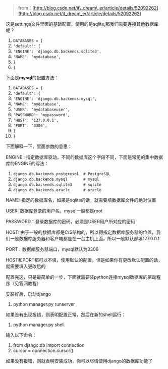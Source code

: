> from：[http://blog.csdn.net/it\_dream\_er/article/details/52092262](http://blog.csdn.net/it_dream_er/article/details/52092262)

这是settings文件里面的基础配置，使用的是sqlite,那我们需要连接其他数据库呢？

1. `DATABASES = {`
2. `'default': {`
3. `'ENGINE': 'django.db.backends.sqlite3',`
4. `'NAME': 'mydatabase',`
5. `}`
6. `}` 

下面是**mysql**的配置方法：

1. `DATABASES = {`
2. `'default': {`
3. `'ENGINE': 'django.db.backends.mysql',`
4. `'NAME': 'mydatabase',`
5. `'USER': 'mydatabaseuser',`
6. `'PASSWORD': 'mypassword',`
7. `'HOST': '127.0.0.1',`
8. `'PORT': '3306',`
9. `}`
10. `}`

下面解释一下，里面参数的意思：

ENGINE : 指定数据库驱动，不同的数据库这个字段不同，下面是常见的集中数据库的ENGINE的写法：

1. `django.db.backends.postgresql  # PostgreSQL`
2. `django.db.backends.mysql       # mysql`
3. `django.db.backends.sqlite3     # sqlite`
4. `django.db.backends.oracle      # oracle`

NAME: 指定的数据库名，如果是sqlite的话，就需要填数据库文件的绝对位置

USER: 数据库登录的用户名，mysql一般都是root

PASSWORD：登录数据库的密码，必须是USER用户所对应的密码

HOST: 由于一般的数据库都是C/S结构的，所以得指定数据库服务器的位置，我们一般数据库服务器和客户端都是在一台主机上面，所以一般默认都填127.0.0.1

PORT：数据库服务器端口，mysql默认为3306

HOST和PORT都可以不填，使用默认的配置，但是如果你有更改默认配置的话，就需要填入更改后的

配置完这，只是最简单的一步，下面就需要装python连接mysql数据库的驱动程序（见官网教程）

安装好后，启动django

1. python manager.py runserver  

如果没有出现报错，则表明配置正常，然后在新的shell运行：

1. python manager.py shell  

输入以下命令：

1. from django.db import connection  
2. cursor = connection.cursor\(\)  

如果没有报错，则就表明安装成功，你可以尽情使用django的数据库功能了

